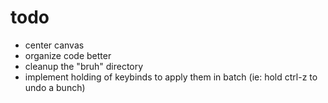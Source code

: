 # todo
- center canvas
- organize code better
- cleanup the "bruh" directory
- implement holding of keybinds to apply them in batch (ie: hold ctrl-z to undo a bunch)